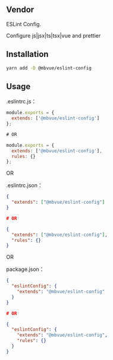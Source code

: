 ## Vendor
ESLint Config.

Configure js|jsx|ts|tsx|vue and prettier

## Installation
```bash
yarn add -D @mbvue/eslint-config
```

## Usage
.eslintrc.js：

```js
module.exports = {
  extends: ['@mbvue/eslint-config']
};

# OR

module.exports = {
  extends: ['@mbvue/eslint-config'],
  rules: {}
};
```

OR

.eslintrc.json：

```json
{
  "extends": ["@mbvue/eslint-config"]
}

# OR

{
  "extends": ["@mbvue/eslint-config"],
  "rules": {}
}
```

OR

package.json：

```json
{
  "eslintConfig": {
    "extends": "@mbvue/eslint-config"
  }
}

# OR

{
  "eslintConfig": {
    "extends": "@mbvue/eslint-config",
    "rules": {}
  }
}
```
